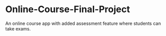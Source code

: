 # Online-Course-Final-Project
An online course app with added assessment feature where students can take exams.
